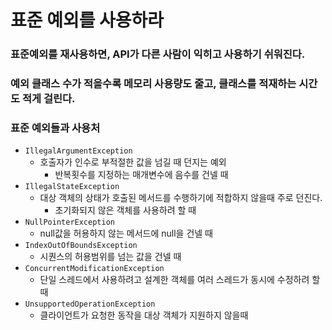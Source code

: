 # 표준 예외를 사용하라

### 표준예외를 재사용하면, API가 다른 사람이 익히고 사용하기 쉬워진다.

### 예외 클래스 수가 적을수록 메모리 사용량도 줄고, 클래스를 적재하는 시간도 적게 걸린다.

### 표준 예외들과 사용처
+ `IllegalArgumentException`
  + 호출자가 인수로 부적절한 값을 넘길 때 던지는 예외
    + 반복횟수를 지정하는 매개변수에 음수를 건넬 때
+ `IllegalStateException`
  + 대상 객체의 상태가 호출된 메서드를 수행하기에 적합하지 않을때 주로 던진다. 
    + 초기화되지 않은 객체를 사용하려 할 때
+ `NullPointerException`
  + null값을 허용하지 않는 메서드에 null을 건넬 때
+ `IndexOutOfBoundsException`
  + 시퀀스의 허용범위를 넘는 값을 건넬 때
+ `ConcurrentModificationException`
  + 단일 스레드에서 사용하려고 설계한 객체를 여러 스레드가 동시에 수정하려 할 때
+ `UnsupportedOperationException`
  + 클라이언트가 요청한 동작을 대상 객체가 지원하지 않을때